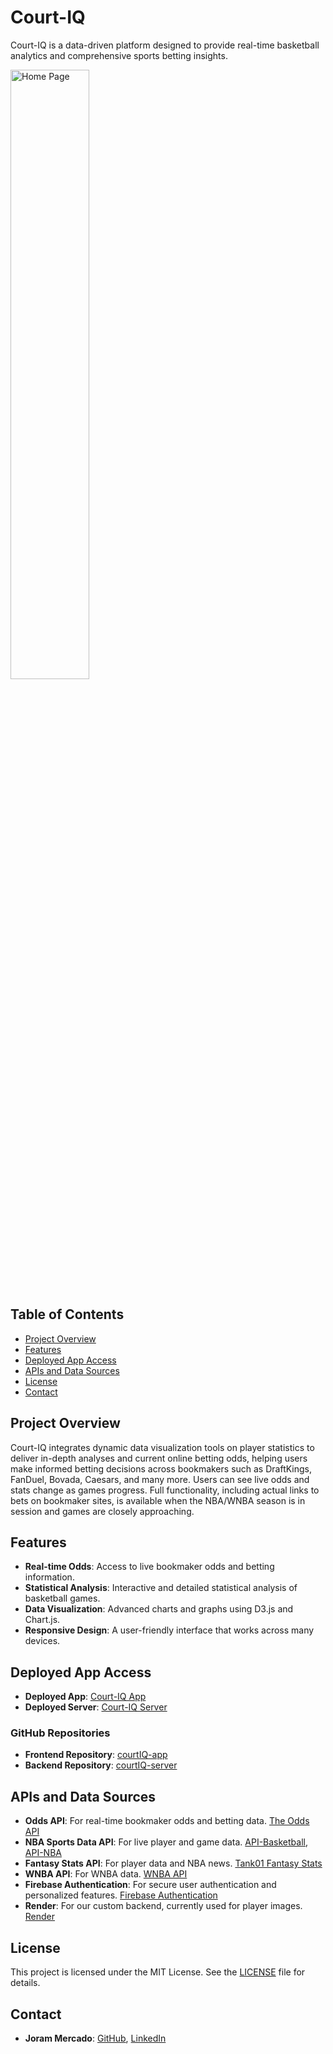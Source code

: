 # Court-IQ
Court-IQ is a data-driven platform designed to provide real-time basketball analytics and comprehensive sports betting insights.

<a href="https://court-iq.netlify.app">
    <img src="./capstone-frontend/src/assets/home-page.png" alt="Home Page" width="50%">
</a>

## Table of Contents
- [Project Overview](#project-overview)
- [Features](#features)
- [Deployed App Access](#deployed-app-access)
- [APIs and Data Sources](#apis-and-data-sources)
- [License](#license)
- [Contact](#contact)

## Project Overview
Court-IQ integrates dynamic data visualization tools on player statistics to deliver in-depth analyses and current online betting odds, helping users make informed betting decisions across bookmakers such as DraftKings, FanDuel, Bovada, Caesars, and many more. Users can see live odds and stats change as games progress. Full functionality, including actual links to bets on bookmaker sites, is available when the NBA/WNBA season is in session and games are closely approaching.

## Features
- **Real-time Odds**: Access to live bookmaker odds and betting information.
- **Statistical Analysis**: Interactive and detailed statistical analysis of basketball games.
- **Data Visualization**: Advanced charts and graphs using D3.js and Chart.js.
- **Responsive Design**: A user-friendly interface that works across many devices.

## Deployed App Access
- **Deployed App**: [Court-IQ App](https://court-iq.netlify.app)
- **Deployed Server**: [Court-IQ Server](https://courtiq.onrender.com)

### GitHub Repositories
- **Frontend Repository**: [courtIQ-app](https://github.com/jorammercado/courtIQ-app)
- **Backend Repository**: [courtIQ-server](https://github.com/jorammercado/courtIQ-server)

## APIs and Data Sources
- **Odds API**: For real-time bookmaker odds and betting data. [The Odds API](https://the-odds-api.com/)
- **NBA Sports Data API**: For live player and game data. [API-Basketball](https://rapidapi.com/api-sports/api/api-basketball), [API-NBA](https://rapidapi.com/api-sports/api/api-nba)
- **Fantasy Stats API**: For player data and NBA news. [Tank01 Fantasy Stats](https://rapidapi.com/tank01/api/tank01-fantasy-stats)
- **WNBA API**: For WNBA data. [WNBA API](https://rapidapi.com/belchiorarkad-FqvHs2EDOtP/api/wnba-api)
- **Firebase Authentication**: For secure user authentication and personalized features. [Firebase Authentication](https://firebase.google.com/docs/auth)
- **Render**: For our custom backend, currently used for player images. [Render](https://dashboard.render.com/login)

## License ##
This project is licensed under the MIT License. See the [LICENSE](https://opensource.org/license/mit) file for details.

## Contact ##
- **Joram Mercado**: [GitHub](https://github.com/jorammercado), [LinkedIn](https://www.linkedin.com/in/jorammercado)